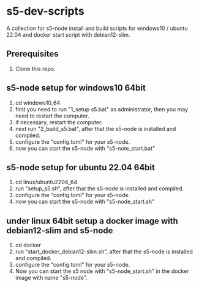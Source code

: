 # s5-dev-scripts
A collection for s5-node install and build scripts for windows10 / ubuntu 22.04 and docker start script with debian12-slim.

## Prerequisites

1. Clone this repo.


## s5-node setup for windows10 64bit

1. cd windows10_64
2. first you need to run "1_setup s5.bat" as administrator, then you may need to restart the computer.
3. if necessary, restart the computer.
4. next run "2_build_s5.bat", after that the s5-node is installed and compiled.
5. configure the "config.toml" for your s5-node.
6. now you can start the s5-node with "s5-note_start.bat"


## s5-node setup for ubuntu 22.04 64bit

1. cd linux/ubuntu2204_64
2. run "setup_s5.sh", after that the s5-node is installed and compiled.
3. configure the "config.toml" for your s5-node.
4. now you can start the s5-node with "s5-node_start.sh"


## under linux 64bit setup a docker image with debian12-slim and s5-node

1. cd docker
2. run "start_docker_debian12-slim.sh", after that the s5-node is installed and compiled.
3. configure the "config.toml" for your s5-node.
4. Now you can start the s5 node with "s5-node_start.sh" in the docker image with name "s5-node".

 



